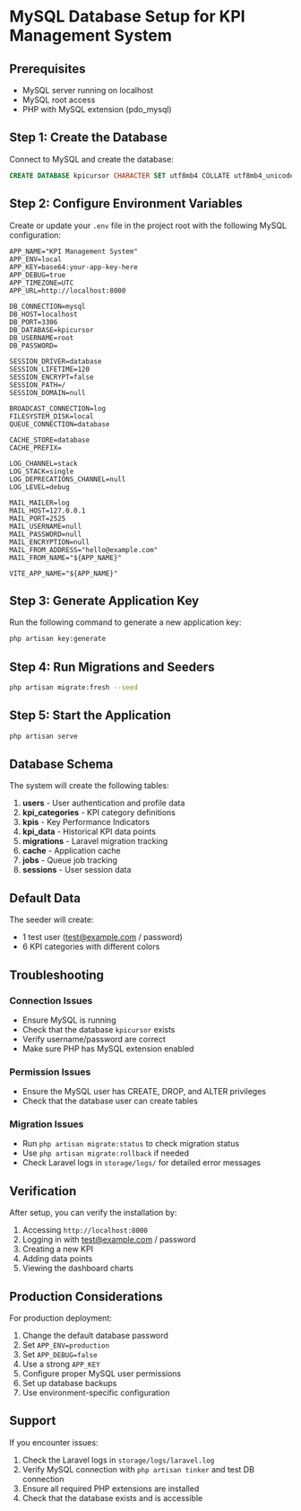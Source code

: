 # MySQL Database Setup for KPI Management System

## Prerequisites
- MySQL server running on localhost
- MySQL root access
- PHP with MySQL extension (pdo_mysql)

## Step 1: Create the Database

Connect to MySQL and create the database:

```sql
CREATE DATABASE kpicursor CHARACTER SET utf8mb4 COLLATE utf8mb4_unicode_ci;
```

## Step 2: Configure Environment Variables

Create or update your `.env` file in the project root with the following MySQL configuration:

```env
APP_NAME="KPI Management System"
APP_ENV=local
APP_KEY=base64:your-app-key-here
APP_DEBUG=true
APP_TIMEZONE=UTC
APP_URL=http://localhost:8000

DB_CONNECTION=mysql
DB_HOST=localhost
DB_PORT=3306
DB_DATABASE=kpicursor
DB_USERNAME=root
DB_PASSWORD=

SESSION_DRIVER=database
SESSION_LIFETIME=120
SESSION_ENCRYPT=false
SESSION_PATH=/
SESSION_DOMAIN=null

BROADCAST_CONNECTION=log
FILESYSTEM_DISK=local
QUEUE_CONNECTION=database

CACHE_STORE=database
CACHE_PREFIX=

LOG_CHANNEL=stack
LOG_STACK=single
LOG_DEPRECATIONS_CHANNEL=null
LOG_LEVEL=debug

MAIL_MAILER=log
MAIL_HOST=127.0.0.1
MAIL_PORT=2525
MAIL_USERNAME=null
MAIL_PASSWORD=null
MAIL_ENCRYPTION=null
MAIL_FROM_ADDRESS="hello@example.com"
MAIL_FROM_NAME="${APP_NAME}"

VITE_APP_NAME="${APP_NAME}"
```

## Step 3: Generate Application Key

Run the following command to generate a new application key:

```bash
php artisan key:generate
```

## Step 4: Run Migrations and Seeders

```bash
php artisan migrate:fresh --seed
```

## Step 5: Start the Application

```bash
php artisan serve
```

## Database Schema

The system will create the following tables:

1. **users** - User authentication and profile data
2. **kpi_categories** - KPI category definitions
3. **kpis** - Key Performance Indicators
4. **kpi_data** - Historical KPI data points
5. **migrations** - Laravel migration tracking
6. **cache** - Application cache
7. **jobs** - Queue job tracking
8. **sessions** - User session data

## Default Data

The seeder will create:
- 1 test user (test@example.com / password)
- 6 KPI categories with different colors

## Troubleshooting

### Connection Issues
- Ensure MySQL is running
- Check that the database `kpicursor` exists
- Verify username/password are correct
- Make sure PHP has MySQL extension enabled

### Permission Issues
- Ensure the MySQL user has CREATE, DROP, and ALTER privileges
- Check that the database user can create tables

### Migration Issues
- Run `php artisan migrate:status` to check migration status
- Use `php artisan migrate:rollback` if needed
- Check Laravel logs in `storage/logs/` for detailed error messages

## Verification

After setup, you can verify the installation by:

1. Accessing `http://localhost:8000`
2. Logging in with test@example.com / password
3. Creating a new KPI
4. Adding data points
5. Viewing the dashboard charts

## Production Considerations

For production deployment:

1. Change the default database password
2. Set `APP_ENV=production`
3. Set `APP_DEBUG=false`
4. Use a strong `APP_KEY`
5. Configure proper MySQL user permissions
6. Set up database backups
7. Use environment-specific configuration

## Support

If you encounter issues:

1. Check the Laravel logs in `storage/logs/laravel.log`
2. Verify MySQL connection with `php artisan tinker` and test DB connection
3. Ensure all required PHP extensions are installed
4. Check that the database exists and is accessible
